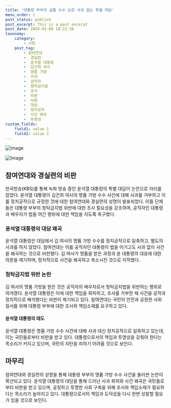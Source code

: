 ```yaml
---
title: '대통령 부부의 금품 수수 논란 사과 없는 특별 대담'
menu_order: 1
post_status: publish
post_excerpt: This is a post excerpt
post_date: 2024-02-08 18:22:36
taxonomy:
    category:
        - 사회
    post_tag:
        - 참여연대
        -  경실련
        -  윤석열 대통령
        -  김건희 여사
        -  명품 가방
        -  사과
        -  공직자
        -  청탁금지법
        -  조사
        -  비판
        -  사회
        -  대담
        -  정치공작
        -  사건 왜곡
        -  투명성
custom_fields:
    field1: value 1
    field2: value 2
---
```


![Image](https://imgnews.pstatic.net/image/028/2024/02/08/0002676324_001_20240208170714385.jpg?type=w647)

![Image](https://imgnews.pstatic.net/image/028/2024/02/08/0002676324_002_20240208170714410.jpg?type=w647)

## 참여연대와 경실련의 비판
한국방송(KBS)를 통해 녹화 방송 중인 윤석열 대통령의 특별 대담이 논란으로 자리를 잡았다. 윤석열 대통령이 김건희 여사의 명품 가방 수수 사건에 대해 사과를 거부하고 이를 정치공작으로 규정한 것에 대한 참여연대와 경실련의 성명이 발표되었다. 이들 단체들은 대통령 부부의 청탁금지법 위반에 대한 조사 필요성을 강조하며, 공직자인 대통령과 배우자가 법을 어긴 행위에 대한 책임을 지도록 촉구했다.
### 윤석열 대통령의 대담 왜곡
윤석열 대통령은 대담에서 김 여사의 명품 가방 수수를 정치공작으로 일축하고, 별도의 사과를 하지 않았다. 참여연대는 이를 공직자인 대통령이 법을 어기고도 사과 없이 사건을 왜곡하는 것으로 비판했다. 김 여사가 명품을 받은 과정과 윤 대통령의 대응에 대한 의문을 제기하며, 정치적으로 사건을 왜곡하고 축소시킨 것으로 지적했다.
### 청탁금지법 위반 논란
김 여사의 명품 가방을 받은 것은 공직자의 배우자로서 청탁금지법을 위반하는 행위로 여겨졌다. 윤석열 대통령은 이에 대한 책임을 회피하고, 조사를 거부한 채 사건을 공작과 정치적으로 해석했다는 비판이 제기되고 있다. 참여연대는 국민의 안전과 공정한 사회 질서를 위해 대통령 부부에 대한 조사와 책임소재를 요구하고 있다.
#### 윤석열 대통령의 태도
윤석열 대통령은 명품 가방 수수 사건에 대해 사과 대신 정치공작으로 일축하고 있는데, 이는 국민들로부터 비판을 받고 있다. 대통령으로서의 책임과 투명성을 갖춰야 한다는 목소리가 커지고 있으며, 국민의 지탄을 피하기 어려울 것으로 보인다.
## 마무리
참여연대와 경실련의 성명을 통해 대통령 부부의 명품 가방 수수 사건을 둘러싼 논란이 확산되고 있다. 윤석열 대통령의 대담을 통해 드러난 사과 회피와 사건 왜곡은 국민들로부터 비판을 받고 있으며, 공정하고 투명한 사회 구축을 위해 조사와 책임소재가 필요하다는 목소리가 높아지고 있다. 대통령으로서의 책임과 도덕성을 다시 한번 성찰할 필요가 있을 것으로 보인다.

